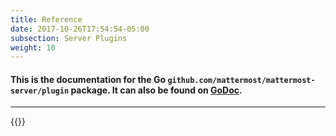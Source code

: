 ```yaml
---
title: Reference
date: 2017-10-26T17:54:54-05:00
subsection: Server Plugins
weight: 10
---
```


#### This is the documentation for the Go <code>github.com/mattermost/mattermost-server/plugin</code> package. It can also be found on [GoDoc](https://godoc.org/github.com/mattermost/mattermost-server/plugin).
***

{{<plugingodocs>}}

